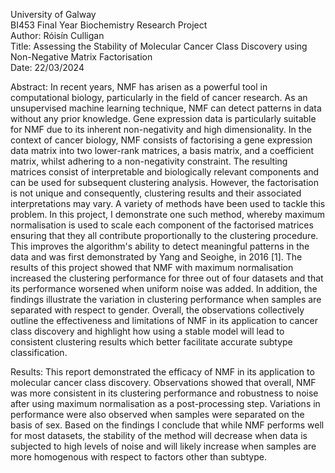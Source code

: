 University of Galway     
BI453 Final Year Biochemistry Research Project   
Author: Róisín Culligan    
Title: Assessing the Stability of Molecular Cancer Class Discovery using Non-Negative Matrix Factorisation    
Date: 22/03/2024

Abstract: In recent years, NMF has arisen as a powerful tool in computational biology, particularly in the field of cancer research. As an unsupervised machine learning technique, NMF can detect patterns in data without any prior knowledge. Gene expression data is particularly suitable for NMF due to its inherent non-negativity and high dimensionality. In the context of cancer biology, NMF consists of factorising a gene expression data matrix into two lower-rank matrices, a basis matrix, and a coefficient matrix, whilst adhering to a non-negativity constraint. The resulting matrices consist of interpretable and biologically relevant components and can be used for subsequent clustering analysis. However, the factorisation is not unique and consequently, clustering results and their associated interpretations may vary. A variety of methods have been used to tackle this problem. In this project, I demonstrate one such method, whereby maximum normalisation is used to scale each component of the factorised matrices ensuring that they all contribute proportionally to the clustering procedure. This improves the algorithm's ability to detect meaningful patterns in the data and was first demonstrated by Yang and Seoighe, in 2016 [1]. The results of this project showed that NMF with maximum normalisation increased the clustering performance for three out of four datasets and that its performance worsened when uniform noise was added. In addition, the findings illustrate the variation in clustering performance when samples are separated with respect to gender. Overall, the observations collectively outline the effectiveness and limitations of NMF in its application to cancer class discovery and highlight how using a stable model will lead to consistent clustering results which better facilitate accurate subtype classification.    

Results: This report demonstrated the efficacy of NMF in its application to molecular cancer class discovery. Observations showed that overall, NMF was more consistent in its clustering performance and robustness to noise after using maximum normalisation as a post-processing step. Variations in performance were also observed when samples were separated on the basis of sex. Based on the findings I conclude that while NMF performs well for most datasets, the stability of the method will decrease when data is subjected to high levels of noise and will likely increase when samples are more homogenous with respect to factors other than subtype.
